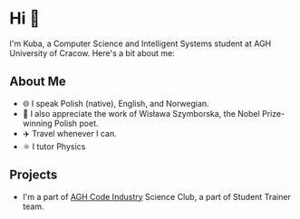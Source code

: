 # Hi 👋

I'm Kuba, a Computer Science and Intelligent Systems student at AGH University of Cracow. Here's a bit about me:

## About Me
- 🌐 I speak Polish (native), English, and Norwegian.
- 📖 I also appreciate the work of Wisława Szymborska, the Nobel Prize-winning Polish poet.
- ✈️ Travel whenever I can.
- ⚛️ I tutor Physics

## Projects
- I'm a part of [AGH Code Industry](https://github.com/Haltie13/DeepCache.git) Science Club, a part of Student Trainer team.
